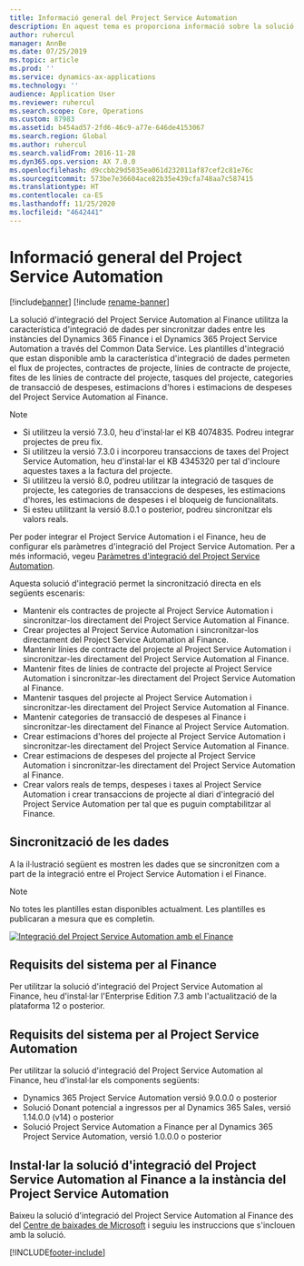 ```yaml
---
title: Informació general del Project Service Automation
description: En aquest tema es proporciona informació sobre la solució d'integració del Dynamics 365 Project Service Automation al Dynamics 365 Finance.
author: ruhercul
manager: AnnBe
ms.date: 07/25/2019
ms.topic: article
ms.prod: ''
ms.service: dynamics-ax-applications
ms.technology: ''
audience: Application User
ms.reviewer: ruhercul
ms.search.scope: Core, Operations
ms.custom: 87983
ms.assetid: b454ad57-2fd6-46c9-a77e-646de4153067
ms.search.region: Global
ms.author: ruhercul
ms.search.validFrom: 2016-11-28
ms.dyn365.ops.version: AX 7.0.0
ms.openlocfilehash: d9ccbb29d5035ea061d232011af87cef2c81e76c
ms.sourcegitcommit: 573be7e36604ace82b35e439cfa748aa7c587415
ms.translationtype: HT
ms.contentlocale: ca-ES
ms.lasthandoff: 11/25/2020
ms.locfileid: "4642441"
---
```

# <a name="project-service-automation-overview"></a>Informació general del Project Service Automation

[!include[banner](../includes/banner.md)]
[!include [rename-banner](~/includes/cc-data-platform-banner.md)]

La solució d'integració del Project Service Automation al Finance utilitza la característica d'integració de dades per sincronitzar dades entre les instàncies del Dynamics 365 Finance i el Dynamics 365 Project Service Automation a través del Common Data Service. Les plantilles d'integració que estan disponible amb la característica d'integració de dades permeten el flux de projectes, contractes de projecte, línies de contracte de projecte, fites de les línies de contracte del projecte, tasques del projecte, categories de transacció de despeses, estimacions d'hores i estimacions de despeses del Project Service Automation al Finance.

> [!NOTE]
> - Si utilitzeu la versió 7.3.0, heu d'instal·lar el KB 4074835. Podreu integrar projectes de preu fix.
> - Si utilitzeu la versió 7.3.0 i incorporeu transaccions de taxes del Project Service Automation, heu d'instal·lar el KB 4345320 per tal d'incloure aquestes taxes a la factura del projecte.
> - Si utilitzeu la versió 8.0, podreu utilitzar la integració de tasques de projecte, les categories de transaccions de despeses, les estimacions d'hores, les estimacions de despeses i el bloqueig de funcionalitats.
> - Si esteu utilitzant la versió 8.0.1 o posterior, podreu sincronitzar els valors reals.

Per poder integrar el Project Service Automation i el Finance, heu de configurar els paràmetres d'integració del Project Service Automation. Per a més informació, vegeu [Paràmetres d'integració del Project Service Automation](PSA-parameters.md).

Aquesta solució d'integració permet la sincronització directa en els següents escenaris:

- Mantenir els contractes de projecte al Project Service Automation i sincronitzar-los directament del Project Service Automation al Finance.
- Crear projectes al Project Service Automation i sincronitzar-los directament del Project Service Automation al Finance.
- Mantenir línies de contracte del projecte al Project Service Automation i sincronitzar-les directament del Project Service Automation al Finance.
- Mantenir fites de línies de contracte del projecte al Project Service Automation i sincronitzar-les directament del Project Service Automation al Finance.
- Mantenir tasques del projecte al Project Service Automation i sincronitzar-les directament del Project Service Automation al Finance.
- Mantenir categories de transacció de despeses al Finance i sincronitzar-les directament del Finance al Project Service Automation.
- Crear estimacions d'hores del projecte al Project Service Automation i sincronitzar-les directament del Project Service Automation al Finance.
- Crear estimacions de despeses del projecte al Project Service Automation i sincronitzar-les directament del Project Service Automation al Finance.
- Crear valors reals de temps, despeses i taxes al Project Service Automation i crear transaccions de projecte al diari d'integració del Project Service Automation per tal que es puguin comptabilitzar al Finance.

## <a name="data-synchronization"></a>Sincronització de les dades

A la il·lustració següent es mostren les dades que se sincronitzen com a part de la integració entre el Project Service Automation i el Finance.

> [!NOTE]
> No totes les plantilles estan disponibles actualment. Les plantilles es publicaran a mesura que es completin.

[![Integració del Project Service Automation amb el Finance](./media/PSA-integration.png)](./media/PSA-integration.png)

## <a name="system-requirements-for-finance"></a>Requisits del sistema per al Finance

Per utilitzar la solució d'integració del Project Service Automation al Finance, heu d'instal·lar l'Enterprise Edition 7.3 amb l'actualització de la plataforma 12 o posterior.

## <a name="system-requirements-for-project-service-automation"></a>Requisits del sistema per al Project Service Automation

Per utilitzar la solució d'integració del Project Service Automation al Finance, heu d'instal·lar els components següents:

- Dynamics 365 Project Service Automation versió 9.0.0.0 o posterior
- Solució Donant potencial a ingressos per al Dynamics 365 Sales, versió 1.14.0.0 (v14) o posterior
- Solució Project Service Automation a Finance per al Dynamics 365 Project Service Automation, versió 1.0.0.0 o posterior

## <a name="install-the-project-service-automation-to-finance-integration-solution-in-your-project-service-automation-instance"></a>Instal·lar la solució d'integració del Project Service Automation al Finance a la instància del Project Service Automation

Baixeu la solució d'integració del Project Service Automation al Finance des del [Centre de baixades de Microsoft](https://www.microsoft.com/download/details.aspx?id=57016) i seguiu les instruccions que s'inclouen amb la solució.


[!INCLUDE[footer-include](../includes/footer-banner.md)]
